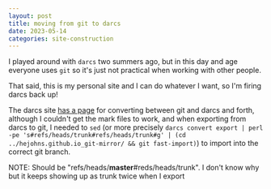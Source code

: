 ```yaml
---
layout: post
title: moving from git to darcs
date: 2023-05-14
categories: site-construction
---
```

I played around with `darcs` two summers ago,
but in this day and age everyone uses `git` so it's just not practical when working with other people.

That said, this is my personal site and I can do whatever I want, so I'm firing darcs back up!

The darcs site [has a page](http://darcs.net/Using/Convert) for converting between git and darcs and forth,
although I couldn't get the mark files to work,
and when exporting from darcs to git,
I needed to `sed` (or more precisely  `darcs convert export | perl -pe 's#refs/heads/trunk#refs/heads/trunk#g' | (cd ../hejohns.github.io_git-mirror/ && git fast-import)`)
to import into the correct git branch.

NOTE: Should be "refs/heads/**master**#reds/heads/trunk". I don't know why but it keeps showing up as trunk twice when I export

